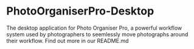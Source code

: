 # PhotoOrganiserPro-Desktop
The desktop application for Photo Organiser Pro, a powerful workflow system used by photographers to seemlessly move photographs around their workflow. Find out more in our README.md
